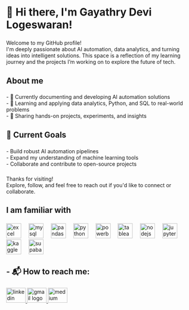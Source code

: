 <h1 align="left">👋 Hi there, I'm Gayathry Devi Logeswaran!</h1>

###

<p align="left">Welcome to my GitHub profile!<br>I'm deeply passionate about AI automation, data analytics, and turning ideas into intelligent solutions. This space is a reflection of my learning journey and the projects I’m working on to explore the future of tech.</p>

###

<h2 align="left">About me</h2>

###

<p align="left">- 🤖 Currently documenting and developing AI automation solutions<br>- 🧠 Learning and applying data analytics, Python, and SQL to real-world problems<br>- 📂 Sharing hands-on projects, experiments, and insights</p>

###

<h2 align="left">🚀 Current Goals</h2>

###

<p align="left">- Build robust AI automation pipelines<br>- Expand my understanding of machine learning tools<br>- Collaborate and contribute to open-source projects</p>

###

<p align="left">Thanks for visiting! <br>Explore, follow, and feel free to reach out if you'd like to connect or collaborate.</p>

###

<h2 align="left">I am familiar with</h2>

###

<div align="left">
  <img src= "https://img.icons8.com/?size=100&id=117561&format=png&color=000000" height= "40" alt= "excel logo"  />
  <img width="12" />
  <img src="https://cdn.simpleicons.org/mysql/4479A1" height="40" alt="mysql logo"  />
  <img width="12" />
   <img src="https://cdn.simpleicons.org/pandas/150458" height="40" alt="pandas logo"  />
  <img width="12" />
   <img src="https://cdn.simpleicons.org/python/3776AB" height="40" alt="python logo"  />
  <img width="12" />
   <img src="https://img.icons8.com/?size=100&id=qYfwpsRXEcpc&format=png&color=000000" height="40" alt="powerbi logo"  />
  <img width="12" />
  <img src="https://img.icons8.com/?size=100&id=9Kvi1p1F0tUo&format=png&color=000000" height="40" alt="tableau logo"  />
  <img width="12" />
  <img src="https://cdn.simpleicons.org/nodedotjs/339933" height="40" alt="nodejs logo"  />
  <img width="12" />
  <img src="https://cdn.simpleicons.org/jupyter/F37626" height="40" alt="jupyter logo"  />
  <img width="12" />
  <img src="https://cdn.simpleicons.org/kaggle/20BEFF" height="40" alt="kaggle logo"  />
  <img width="12" />
  <img src="https://cdn.simpleicons.org/supabase/3ECF8E" height="40" alt="supabase logo"  />
</div>

###

<h2 align="left">- 📬 How to reach me:</h2>

###

<div align="left">
  <a href="www.linkedin.com/in/gayathry-devi-logeswaran" target="_blank">
    <img src="https://raw.githubusercontent.com/maurodesouza/profile-readme-generator/master/src/assets/icons/social/linkedin/default.svg" width="52" height="40" alt="linkedin logo"  />
  </a>
  <a href="baaladevi@gmail.com" target="_blank">
    <img src="https://raw.githubusercontent.com/maurodesouza/profile-readme-generator/master/src/assets/icons/social/gmail/default.svg" width="52" height="40" alt="gmail logo"  />
  </a>
  <a href="https://medium.com/@ramdevjegan" target="_blank">
    <img src="https://img.icons8.com/?size=100&id=XVNvUWCvvlD9&format=png&color=000000" width="52" height="40" alt="medium logo"  />
  </a>
</div>

